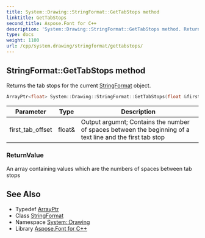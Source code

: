 ```yaml
---
title: System::Drawing::StringFormat::GetTabStops method
linktitle: GetTabStops
second_title: Aspose.Font for C++
description: 'System::Drawing::StringFormat::GetTabStops method. Returns the tab stops for the current StringFormat object in C++.'
type: docs
weight: 1100
url: /cpp/system.drawing/stringformat/gettabstops/
---
```

## StringFormat::GetTabStops method


Returns the tab stops for the current [StringFormat](../) object.

```cpp
ArrayPtr<float> System::Drawing::StringFormat::GetTabStops(float &first_tab_offset) const
```


| Parameter | Type | Description |
| --- | --- | --- |
| first_tab_offset | float\& | Output argumnt; Contains the number of spaces between the beginning of a text line and the first tab stop |

### ReturnValue

An array containing values which are the numbers of spaces between tab stops

## See Also

* Typedef [ArrayPtr](../../../system/arrayptr/)
* Class [StringFormat](../)
* Namespace [System::Drawing](../../)
* Library [Aspose.Font for C++](../../../)
